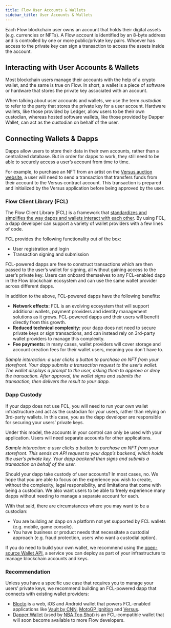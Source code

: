 ```yaml
---
title: Flow User Accounts & Wallets
sidebar_title: User Accounts & Wallets
---
```


Each Flow blockchain user owns an account that holds their digital assets (e.g. currencies or NFTs). A Flow account is identified by an 8-byte address and is controlled by one or more public/private key pairs. Whoever has access to the private key can sign a transaction to access the assets inside the account.

## Interacting with User Accounts & Wallets

Most blockchain users manage their accounts with the help of a crypto wallet, and the same is true on Flow. In short, a wallet is a piece of software or hardware that stores the private key associated with an account.

When talking about user accounts and wallets, we use the term _custodian_ to refer to the party that stores the private key for a user account. Hardware wallets, like those provided by Ledger, allow users to be their own custodian, whereas hosted software wallets, like those provided by Dapper Wallet, can act as the custodian on behalf of the user.

## Connecting Wallets & Dapps

Dapps allow users to store their data in their own accounts, rather than a centralized database. But in order for dapps to work, they still need to be able to securely access a user’s account from time to time.

For example, to purchase an NFT from an artist on the [Versus auction website](https://www.versus-flow.art/), a user will need to send a transaction that transfers funds from their account to the Versus contract account. This transaction is prepared and initialized by the Versus application before being approved by the user.

### Flow Client Library (FCL)

The Flow Client Library (FCL) is a framework that [standardizes and simplifies the way dapps and wallets interact with each other](https://www.onflow.org/post/inside-flow-the-power-of-simplicity-with-fcl). By using FCL, a dapp developer can support a variety of wallet providers with a few lines of code.

FCL provides the following functionality out of the box:

* User registration and login
* Transaction signing and submission

FCL-powered dapps are free to construct transactions which are then passed to the user’s wallet for signing, all without gaining access to the user’s private key. Users can onboard themselves to any FCL-enabled dapp in the Flow blockchain ecosystem and can use the same wallet provider across different dapps.

In addition to the above, FCL-powered dapps have the following benefits:

* **Network effects:** FCL is an evolving ecosystem that will support additional wallets, payment providers and identity management solutions as it grows. FCL-powered dapps and their users will benefit directly from this growth.
* **Reduced technical complexity:** your dapp does not need to secure private keys or sign transactions, and can instead rely on 3rd-party wallet providers to manage this complexity.
* **Fee payments:** in many cases, wallet providers will cover storage and account creation fees for their wallet users, meaning you don’t have to.

_Sample interaction: a user clicks a button to purchase an NFT from your storefront. Your dapp submits a transaction request to the user’s wallet. The wallet displays a prompt to the user, asking them to approve or deny the transaction. After approval, the wallet signs and submits the transaction, then delivers the result to your dapp._

### Dapp Custody

If your dapp does not use FCL, you will need to run your own wallet infrastructure and act as the custodian for your users, rather than relying on 3rd-party wallets. In this case, you as the dapp developer are responsible for securing your users’ private keys.

Under this model, the accounts in your control can only be used with your application. Users will need separate accounts for other applications.

_Sample interaction: a user clicks a button to purchase an NFT from your storefront. This sends an API request to your dapp’s backend, which holds the user’s private key. Your dapp backend then signs and submits a transaction on behalf of the user._

Should your dapp take custody of user accounts? In most cases, no. We hope that you are able to focus on the experience you wish to create, without the complexity, legal responsibility, and limitations that come with being a custodian. We also want users to be able to freely experience many dapps without needing to manage a separate account for each.

With that said, there are circumstances where you may want to be a custodian:

* You are building an dapp on a platform not yet supported by FCL wallets (e.g. mobile, game console).
* You have business or product needs that necessitate a custodial approach (e.g. fraud protection, users who want a custodial option).

If you do need to build your own wallet, we recommend using the [open-source Wallet API](https://github.com/flow-hydraulics/flow-wallet-api), a service you can deploy as part of your infrastructure to manage blockchain accounts and keys.

### Recommendation

Unless you have a specific use case that requires you to manage your users’ private keys, we recommend building an FCL-powered dapp that connects with existing wallet providers: 

* [Blocto](https://blocto.portto.io/en/) is a web, iOS and Android wallet that powers FCL-enabled applications like [Vault by CNN](https://vault.cnn.com/), [MotoGP Ignition](https://motogp-ignition.com/) and [Versus](https://www.versus-flow.art/).
* [Dapper Wallet](https://www.meetdapper.com/) (used by [NBA Top Shot](https://nbatopshot.com/)) is an FCL-compatible wallet that will soon become available to more Flow developers.
